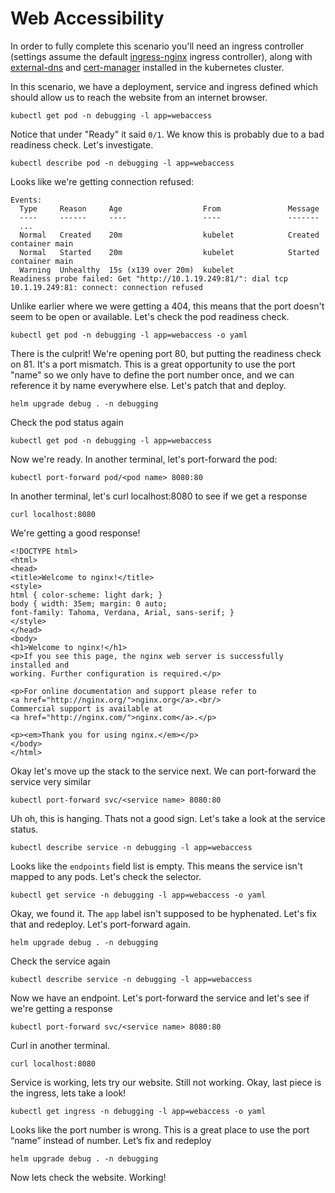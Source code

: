 # Web Accessibility

In order to fully complete this scenario you'll need an ingress controller (settings assume the default [ingress-nginx](https://github.com/kubernetes/ingress-nginx) ingress controller), along with [external-dns](https://github.com/kubernetes-sigs/external-dns) and [cert-manager](https://cert-manager.io/) installed in the kubernetes cluster.

In this scenario, we have a deployment, service and ingress defined which should allow us to reach the website from an internet browser.

```shell
kubectl get pod -n debugging -l app=webaccess
```

Notice that under "Ready" it said `0/1`. We know this is probably due to a bad readiness check. Let's investigate.

```shell
kubectl describe pod -n debugging -l app=webaccess
```

Looks like we're getting connection refused:
```shell
Events:
  Type     Reason     Age                  From               Message
  ----     ------     ----                 ----               -------
  ...
  Normal   Created    20m                  kubelet            Created container main
  Normal   Started    20m                  kubelet            Started container main
  Warning  Unhealthy  15s (x139 over 20m)  kubelet            Readiness probe failed: Get "http://10.1.19.249:81/": dial tcp 10.1.19.249:81: connect: connection refused
```

Unlike earlier where we were getting a 404, this means that the port doesn't seem to be open or available. Let's check the pod readiness check.

```shell
kubectl get pod -n debugging -l app=webaccess -o yaml
```

There is the culprit! We're opening port 80, but putting the readiness check on 81. It's a port mismatch. This is a great opportunity to use the port "name" so we only have to define the port number once, and we can reference it by name everywhere else. Let's patch that and deploy.

```shell
helm upgrade debug . -n debugging
```

Check the pod status again

```shell
kubectl get pod -n debugging -l app=webaccess
```

Now we're ready. In another terminal, let's port-forward the pod:

```shell
kubectl port-forward pod/<pod name> 8080:80
```

In another terminal, let's curl localhost:8080 to see if we get a response
```shell
curl localhost:8080
```

We're getting a good response!

```shell
<!DOCTYPE html>
<html>
<head>
<title>Welcome to nginx!</title>
<style>
html { color-scheme: light dark; }
body { width: 35em; margin: 0 auto;
font-family: Tahoma, Verdana, Arial, sans-serif; }
</style>
</head>
<body>
<h1>Welcome to nginx!</h1>
<p>If you see this page, the nginx web server is successfully installed and
working. Further configuration is required.</p>

<p>For online documentation and support please refer to
<a href="http://nginx.org/">nginx.org</a>.<br/>
Commercial support is available at
<a href="http://nginx.com/">nginx.com</a>.</p>

<p><em>Thank you for using nginx.</em></p>
</body>
</html>
```

Okay let's move up the stack to the service next. We can port-forward the service very similar

```shell
kubectl port-forward svc/<service name> 8080:80
```

Uh oh, this is hanging. Thats not a good sign. Let's take a look at the service status.

```shell
kubectl describe service -n debugging -l app=webaccess
```

Looks like the `endpoints` field list is empty. This means the service isn't mapped to any pods. Let's check the selector.

```shell
kubectl get service -n debugging -l app=webaccess -o yaml
```

Okay, we found it. The `app` label isn't supposed to be hyphenated. Let's fix that and redeploy. Let's port-forward again.

```shell
helm upgrade debug . -n debugging
```

Check the service again

```shell
kubectl describe service -n debugging -l app=webaccess
```

Now we have an endpoint. Let's port-forward the service and let's see if we're getting a response

```shell
kubectl port-forward svc/<service name> 8080:80
```

Curl in another terminal.

```shell
curl localhost:8080
```

Service is working, lets try our website. Still not working. Okay, last piece is the ingress, lets take a look!

```shell
kubectl get ingress -n debugging -l app=webaccess -o yaml
```

Looks like the port number is wrong. This is a great place to use the port “name” instead of number. Let’s fix and redeploy

```shell
helm upgrade debug . -n debugging
```

Now lets check the website. Working!